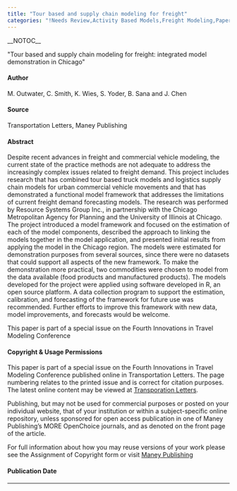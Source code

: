 ```yaml
---
title: "Tour based and supply chain modeling for freight"
categories: "!Needs Review,Activity Based Models,Freight Modeling,Papers,Resources"
---
```


\_\_NOTOC\_\_

"Tour based and supply chain modeling for freight: integrated model demonstration in Chicago"

#### Author

M. Outwater, C. Smith, K. Wies, S. Yoder, B. Sana and J. Chen

#### Source

Transportation Letters, Maney Publishing

#### Abstract

Despite recent advances in freight and commercial vehicle modeling, the current state of the practice
methods are not adequate to address the increasingly complex issues related to freight demand. This
project includes research that has combined tour based truck models and logistics supply chain
models for urban commercial vehicle movements and that has demonstrated a functional model
framework that addresses the limitations of current freight demand forecasting models. The research
was performed by Resource Systems Group Inc., in partnership with the Chicago Metropolitan Agency
for Planning and the University of Illinois at Chicago. The project introduced a model framework and
focused on the estimation of each of the model components, described the approach to linking the
models together in the model application, and presented initial results from applying the model in the
Chicago region. The models were estimated for demonstration purposes from several sources, since
there were no datasets that could support all aspects of the new framework. To make the demonstration
more practical, two commodities were chosen to model from the data available (food products and
manufactured products). The models developed for the project were applied using software
developed in R, an open source platform. A data collection program to support the estimation,
calibration, and forecasting of the framework for future use was recommended. Further efforts to
improve this framework with new data, model improvements, and forecasts would be welcome.

This paper is part of a special issue on the Fourth Innovations in Travel Modeling Conference

#### Copyright & Usage Permissions

This paper is part of a special issue on the Fourth Innovations in Travel Modeling Conference published online in Transportation Letters. The page numbering relates to the printed issue and is correct for citation purposes. The latest online content may be viewed at [Transporation Letters](http://www.ingentaconnect.com/content/maney/trl).

Publishing, but may not be used for commercial purposes or posted on your individual website, that of your institution or within a subject-specific online repository, unless sponsored for open access publication in one of Maney Publishing’s MORE OpenChoice journals, and as denoted on the front page of the article.

For full information about how you may reuse versions of your work please see the Assignment of Copyright form or visit [Maney Publishing](http://www.maneypublishing.com/authors/copyright)

#### Publication Date

------------------------------------------------------------------------

